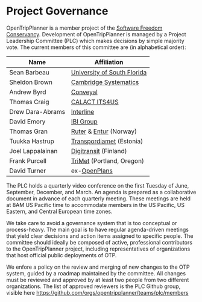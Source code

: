 # Project Governance

OpenTripPlanner is a member project of the [Software Freedom Conservancy](https://sfconservancy.org/members/current/). 
Development of OpenTripPlanner is managed by a Project Leadership Committee (PLC) which makes decisions by simple majority vote. 
The current members of this committee are (in alphabetical order):

| Name              | Affiliation                 |
|-------------------|-----------------------------|
| Sean Barbeau      | [University of South Florida](https://www.cutr.usf.edu/) |
| Sheldon Brown     | [Cambridge Systematics](https://camsys.com/) |
| Andrew Byrd       | [Conveyal](http://conveyal.com) |
| Thomas Craig      | [CALACT ITS4US](https://calact.org/programs/its4us/) |
| Drew Dara-Abrams  | [Interline](http://www.interline.io) |
| David Emory       | [IBI Group](https://www.ibigroup.com/) |
| Thomas Gran       | [Ruter](https://ruter.no/en/) & [Entur](https://entur.no/) (Norway) |
| Tuukka Hastrup    | [Transpordiamet](https://www.transpordiamet.ee/en) (Estonia) |
| Joel Lappalainan  | [Digitransit](https://digitransit.fi/) (Finland) |
| Frank Purcell     | [TriMet](https:/trimet.org/) (Portland, Oregon) |
| David Turner      | ex-[OpenPlans](https://www.openplans.org/) |

The PLC holds a quarterly video conference on the first Tuesday of June, September, December, and March. 
An agenda is prepared as a collaborative document in advance of each quarterly meeting. 
These meetings are held at 8AM US Pacific time to accommodate members in the US Pacific, US Eastern, and Central European time zones.

We take care to avoid a governance system that is too conceptual or process-heavy. 
The main goal is to have regular agenda-driven meetings that yield clear decisions and action items assigned to specific people. 
The committee should ideally be composed of active, professional contributors to the OpenTripPlanner project, 
including representatives of organizations that host official public deployments of OTP.

We enfore a policy on the review and merging of new changes to the OTP system, 
guided by a roadmap maintained by the committee. 
All changes must be reviewed and approved by at least two people from two different organizations. 
The list of approved reviewers is the PLC Github group, visible here https://github.com/orgs/opentripplanner/teams/plc/members
